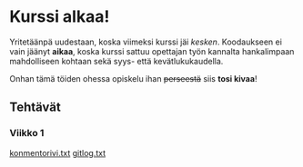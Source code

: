 # Kurssi alkaa!

Yritetäänpä uudestaan, koska viimeksi kurssi jäi *kesken*. Koodaukseen ei vain jäänyt **aikaa**, koska kurssi sattuu opettajan työn kannalta hankalimpaan mahdolliseen kohtaan sekä syys- että kevätlukukaudella.

Onhan tämä töiden ohessa opiskelu ihan ~~perseestä~~ siis **tosi kivaa**!

## Tehtävät

### Viikko 1

[konmentorivi.txt](https://github.com/jannelem/ot-harjoitustyo-sl22/blob/master/laskarit/viikko1/komentorivi.txt)
[gitlog.txt](https://github.com/jannelem/ot-harjoitustyo-sl22/blob/master/laskarit/viikko1/gitlog.txt)
